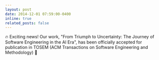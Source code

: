 ```yaml
---
layout: post
date: 2014-12-01 07:59:00-0400
inline: true
related_posts: false
---
```



🔥 Exciting news! Our work, "From Triumph to Uncertainty: The Journey of Software Engineering in the AI Era", has been officially accepted for publication in TOSEM (ACM Transactions on Software Engineering and Methodology) 🎉
